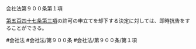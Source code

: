 会社法第９００条第１項

[第五百四十七条第三項](会社法＿＿＿＿第５４７条第３項)の許可の申立てを却下する決定に対しては、即時抗告をすることができる。

#会社法
#会社法/第９００条
#会社法/第９００条/第１項

